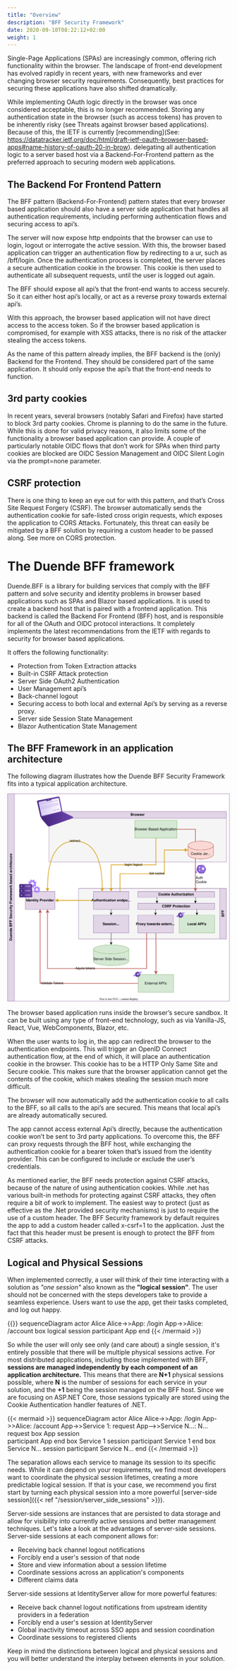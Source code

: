 ```yaml
---
title: "Overview"
description: "BFF Security Framework"
date: 2020-09-10T08:22:12+02:00
weight: 1
---
```


Single-Page Applications (SPAs) are increasingly common, offering rich functionality within the browser. The landscape of front-end development has evolved rapidly in recent years, with new frameworks and ever changing browser security requirements. Consequently, best practices for securing these applications have also shifted dramatically. 

While implementing OAuth logic directly in the browser was once considered acceptable, this is no longer recommended. Storing any authentication state in the browser (such as access tokens) has proven to be inherently risky (see Threats against browser based applications). Because of this, the IETF is currently [recommending](See: https://datatracker.ietf.org/doc/html/draft-ietf-oauth-browser-based-apps#name-history-of-oauth-20-in-brow). delegating all authentication logic to a server based host via a Backend-For-Frontend pattern as the preferred approach to securing modern web applications. 

## The Backend For Frontend Pattern
The BFF pattern (Backend-For-Frontend) pattern states that every browser based application should also have a server side application that handles all authentication requirements, including performing authentication flows and securing access to api’s. 

The server will now expose http endpoints that the browser can use to login, logout or interrogate the active session. With this, the browser based application can trigger an authentication flow by redirecting to a ur, such as /bff/login. Once the authentication process is completed, the server places a secure authentication cookie in the browser. This cookie is then used to authenticate all subsequent requests, until the user is logged out again. 

The BFF should expose all api’s that the front-end wants to access securely. So it can either host api’s locally, or act as a reverse proxy towards external api’s. 

With this approach, the browser based application will not have direct access to the access token. So if the browser based application is compromised, for example with XSS attacks, there is no risk of the attacker stealing the access tokens. 

As the name of this pattern already implies, the BFF backend is the (only) Backend for the Frontend. They should be considered part of the same application. It should only expose the api’s that the front-end needs to function. 

## 3rd party cookies
In recent years, several browsers (notably Safari and Firefox) have started to block 3rd party cookies. Chrome is planning to do the same in the future. While this is done for valid privacy reasons, it also limits some of the functionality a browser based application can provide. A couple of particularly notable OIDC flows that don’t work for SPAs when third party cookies are blocked are OIDC Session Management and OIDC Silent Login via the prompt=none parameter.

## CSRF protection
There is one thing to keep an eye out for with this pattern, and that’s Cross Site Request Forgery (CSRF). The browser automatically sends the authentication cookie for safe-listed cross origin requests, which exposes the application to CORS Attacks. Fortunately, this threat can easily be mitigated by a BFF solution by requiring a custom header to be passed along. See more on CORS protection.


# The Duende BFF framework

Duende.BFF is a library for building services that comply with the BFF pattern and solve security and identity problems in browser based applications such as SPAs and Blazor based applications. It is used to create a backend host that is paired with a frontend application. This backend is called the Backend For Frontend (BFF) host, and is responsible for all of the OAuth and OIDC protocol interactions. It completely implements the latest recommendations from the IETF with regards to security for browser based applications. 

It offers the following functionality:
* Protection from Token Extraction attacks
* Built-in CSRF Attack protection
* Server Side OAuth2 Authentication
* User Management api’s
* Back-channel logout
* Securing access to both local and external Api’s by serving as a reverse proxy. 
* Server side Session State Management
* Blazor Authentication State Management

## The BFF Framework in an application architecture

The following diagram illustrates how the Duende BFF Security Framework fits into a typical application architecture. 

![doc](../images/bff_application_architecture.svg)

The browser based application runs inside the browser’s secure sandbox. It can be built using any type of front-end technology, such as via Vanilla-JS, React, Vue, WebComponents, Blazor, etc. 

When the user wants to log in, the app can redirect the browser to the authentication endpoints. This will trigger an OpenID Connect authentication flow, at the end of which, it will place an authentication cookie in the browser. This cookie has to be a HTTP Only Same Site and Secure cookie. This makes sure that the browser application cannot get the contents of the cookie, which makes stealing the session much more difficult. 

The browser will now automatically add the authentication cookie to all calls to the BFF, so all calls to the api’s are secured. This means that local api’s are already automatically secured. 

The app cannot access external Api’s directly, because the authentication cookie won’t be sent to 3rd party applications. To overcome this, the BFF can proxy requests through the BFF host, while exchanging the authentication cookie for a bearer token that’s issued from the identity provider. This can be configured to include or exclude the user’s credentials. 

As mentioned earlier, the BFF needs protection against CSRF attacks, because of the nature of using authentication cookies. While .net has various built-in methods for protecting against CSRF attacks, they often require a bit of work to implement. The easiest way to protect (just as effective as the .Net provided security mechanisms) is just to require the use of a custom header. The BFF Security framework by default requires the app to add a custom header called x-csrf=1 to the application. Just the fact that this header must be present is enough to protect the BFF from CSRF attacks. 

## Logical and Physical Sessions

When implemented correctly, a user will think of their time interacting with a solution as _"one session"_ also known as the **"logical session"**. The user should not be concerned with the steps developers take to provide a seamless experience. Users want to use the app, get their tasks completed, and log out happy. 

{{<mermaid align="center">}}
sequenceDiagram
    actor Alice
    Alice->>App: /login
    App->>Alice: /account
    box logical session
        participant App
    end
{{< /mermaid >}}

So while the user will only see only (and care about) a single session, it's entirely possible that there will be multiple physical sessions active. For most distributed applications, including those implemented with BFF, **sessions are managed independently by each component of an application architecture.** This means that there are **N+1** physical sessions possible, where **N** is the number of sessions for each service in your solution, and the **+1** being the session managed on the BFF host. Since we are focusing on ASP.NET Core, those sessions typically are stored using the Cookie Authentication handler features of .NET.

{{< mermaid >}}
sequenceDiagram
    actor Alice
    Alice->>App: /login
    App->>Alice: /account
    App->>Service 1: request
    App-->>Service N...: N... request
    box App session    
        participant App
    end
    box Service 1 session
        participant Service 1
    end
    box Service N... session
        participant Service N...
    end
{{< /mermaid >}}

The separation allows each service to manage its session to its specific needs. While it can depend on your requirements, we find most developers want to coordinate the physical session lifetimes, creating a more predictable logical session. If that is your case, we recommend you first start by turning each physical session into a more powerful [server-side session]({{< ref "/session/server_side_sessions" >}}). 

Server-side sessions are instances that are persisted to data storage and allow for visibility into currently active sessions and better management techniques. Let's take a look at the advantages of server-side sessions. Server-side sessions at each component allows for:

- Receiving back channel logout notifications
- Forcibly end a user's session of that node
- Store and view information about a session lifetime
- Coordinate sessions across an application's components 
- Different claims data 

Server-side sessions at IdentityServer allow for more powerful features:

- Receive back channel logout notifications from upstream identity providers in a federation
- Forcibly end a user's session at IdentityServer
- Global inactivity timeout across SSO apps and session coordination
- Coordinate sessions to registered clients

Keep in mind the distinctions between logical and physical sessions and you will better understand the interplay between elements in your solution.